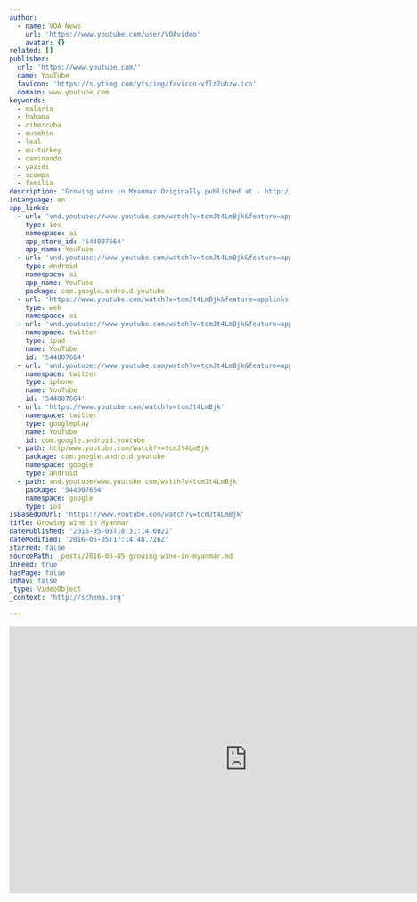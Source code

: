 ```yaml
---
author:
  - name: VOA News
    url: 'https://www.youtube.com/user/VOAvideo'
    avatar: {}
related: []
publisher:
  url: 'https://www.youtube.com/'
  name: YouTube
  favicon: 'https://s.ytimg.com/yts/img/favicon-vflz7uhzw.ico'
  domain: www.youtube.com
keywords:
  - malaria
  - habana
  - cibercuba
  - eusebio
  - leal
  - eu-turkey
  - caminando
  - yazidi
  - acompa
  - familia
description: 'Growing wine in Myanmar Originally published at - http://www.voanews.com/media/video/growing-wine-in-myanmar/3316434.html'
inLanguage: en
app_links:
  - url: 'vnd.youtube://www.youtube.com/watch?v=tcmJt4LmBjk&feature=applinks'
    type: ios
    namespace: ai
    app_store_id: '544007664'
    app_name: YouTube
  - url: 'vnd.youtube://www.youtube.com/watch?v=tcmJt4LmBjk&feature=applinks'
    type: android
    namespace: ai
    app_name: YouTube
    package: com.google.android.youtube
  - url: 'https://www.youtube.com/watch?v=tcmJt4LmBjk&feature=applinks'
    type: web
    namespace: ai
  - url: 'vnd.youtube://www.youtube.com/watch?v=tcmJt4LmBjk&feature=applinks'
    namespace: twitter
    type: ipad
    name: YouTube
    id: '544007664'
  - url: 'vnd.youtube://www.youtube.com/watch?v=tcmJt4LmBjk&feature=applinks'
    namespace: twitter
    type: iphone
    name: YouTube
    id: '544007664'
  - url: 'https://www.youtube.com/watch?v=tcmJt4LmBjk'
    namespace: twitter
    type: googleplay
    name: YouTube
    id: com.google.android.youtube
  - path: http/www.youtube.com/watch?v=tcmJt4LmBjk
    package: com.google.android.youtube
    namespace: google
    type: android
  - path: vnd.youtube/www.youtube.com/watch?v=tcmJt4LmBjk
    package: '544007664'
    namespace: google
    type: ios
isBasedOnUrl: 'https://www.youtube.com/watch?v=tcmJt4LmBjk'
title: Growing wine in Myanmar
datePublished: '2016-05-05T18:31:14.602Z'
dateModified: '2016-05-05T17:14:48.726Z'
starred: false
sourcePath: _posts/2016-05-05-growing-wine-in-myanmar.md
inFeed: true
hasPage: false
inNav: false
_type: VideoObject
_context: 'http://schema.org'

---
```

<iframe src="https://cdn.embedly.com/widgets/media.html?src=https%3A%2F%2Fwww.youtube.com%2Fembed%2FtcmJt4LmBjk%3Ffeature%3Doembed&amp;url=https%3A%2F%2Fwww.youtube.com%2Fwatch%3Fv%3DtcmJt4LmBjk&amp;image=https%3A%2F%2Fi.ytimg.com%2Fvi%2FtcmJt4LmBjk%2Fhqdefault.jpg&amp;key=b7d04c9b404c499eba89ee7072e1c4f7&amp;type=text%2Fhtml&amp;schema=youtube" width="854" height="480" scrolling="no" frameborder="0" allowfullscreen="" style=""></iframe>